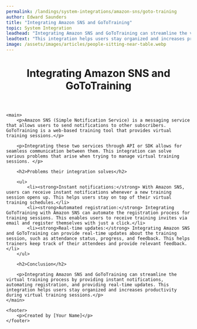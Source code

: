 ```yaml
---
permalink: /landings/system-integrations/amazon-sns/goto-training
author: Edward Saunders
title: "Integrating Amazon SNS and GoToTraining"
topic: System Integration
leadhead: "Integrating Amazon SNS and GoToTraining can streamline the virtual training process by providing instant notifications, automating registration, and providing real-time updates"
leadtext: "This integration helps users stay organized and increases productivity during virtual training sessions."
image: /assets/images/articles/people-sitting-near-table.webp
---
```

<div class="arttext">
	<header>
		<h1>Integrating Amazon SNS and GoToTraining</h1>
	</header>

	<main>
		<p>Amazon SNS (Simple Notification Service) is a messaging service that allows users to send notifications to other subscribers. GoToTraining is a web-based training tool that provides virtual training sessions.</p>

		<p>Integrating these two services through API or SDK allows for seamless communication between them. This integration can solve various problems that arise when trying to manage virtual training sessions. </p>

		<h2>Problems their integration solves</h2>

		<ul>
			<li><strong>Instant notifications:</strong> With Amazon SNS, users can receive instant notifications whenever a new training session opens up. This helps users stay on top of their virtual training schedules.</li>
			<li><strong>Automated registration:</strong> Integrating GoToTraining with Amazon SNS can automate the registration process for training sessions. This enables users to receive training invites via email and register themselves with just a click.</li>
			<li><strong>Real-time updates:</strong> Integrating Amazon SNS and GoToTraining can provide real-time updates about the training session, such as attendance status, progress, and feedback. This helps trainers keep track of their attendees and provide relevant feedback.</li>
		</ul>

		<h2>Conclusion</h2>

		<p>Integrating Amazon SNS and GoToTraining can streamline the virtual training process by providing instant notifications, automating registration, and providing real-time updates. This integration helps users stay organized and increases productivity during virtual training sessions.</p>
	</main>

	<footer>
		<p>Created by [Your Name]</p>
	</footer>

</div>